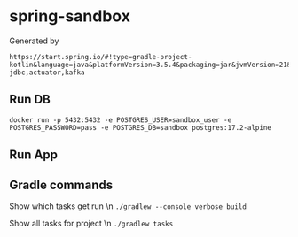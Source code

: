 # spring-sandbox

Generated by
```
https://start.spring.io/#!type=gradle-project-kotlin&language=java&platformVersion=3.5.4&packaging=jar&jvmVersion=21&groupId=com.sandbox&artifactId=sandbox&name=sandbox&description=Spring%20testing%20sandbox&packageName=com.sandbox.sandbox&dependencies=web,postgresql,devtools,flyway,data-jdbc,actuator,kafka
```

## Run DB
```
docker run -p 5432:5432 -e POSTGRES_USER=sandbox_user -e POSTGRES_PASSWORD=pass -e POSTGRES_DB=sandbox postgres:17.2-alpine
```

## Run App

## Gradle commands
Show which tasks get run \n
`./gradlew --console verbose build`

Show all tasks for project \n
`./gradlew tasks`

